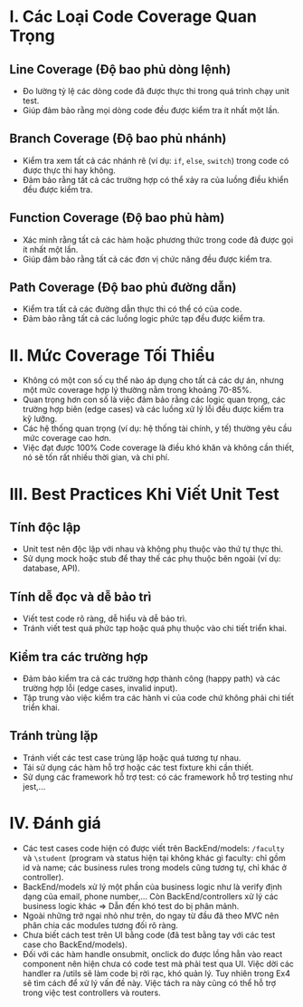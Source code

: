 # I. Các Loại Code Coverage Quan Trọng
## Line Coverage (Độ bao phủ dòng lệnh)
* Đo lường tỷ lệ các dòng code đã được thực thi trong quá trình chạy unit test.
* Giúp đảm bảo rằng mọi dòng code đều được kiểm tra ít nhất một lần.

## Branch Coverage (Độ bao phủ nhánh)
* Kiểm tra xem tất cả các nhánh rẽ (ví dụ: `if`, `else`, `switch`) trong code có được thực thi hay không.
* Đảm bảo rằng tất cả các trường hợp có thể xảy ra của luồng điều khiển đều được kiểm tra.

## Function Coverage (Độ bao phủ hàm)
* Xác minh rằng tất cả các hàm hoặc phương thức trong code đã được gọi ít nhất một lần.
* Giúp đảm bảo rằng tất cả các đơn vị chức năng đều được kiểm tra.

## Path Coverage (Độ bao phủ đường dẫn)
* Kiểm tra tất cả các đường dẫn thực thi có thể có của code.
* Đảm bảo rằng tất cả các luồng logic phức tạp đều được kiểm tra.

# II. Mức Coverage Tối Thiểu
* Không có một con số cụ thể nào áp dụng cho tất cả các dự án, nhưng một mức coverage hợp lý thường nằm trong khoảng 70-85%.
* Quan trọng hơn con số là việc đảm bảo rằng các logic quan trọng, các trường hợp biên (edge cases) và các luồng xử lý lỗi đều được kiểm tra kỹ lưỡng.
* Các hệ thống quan trọng (ví dụ: hệ thống tài chính, y tế) thường yêu cầu mức coverage cao hơn.
* Việc đạt được 100% Code coverage là điều khó khăn và không cần thiết, nó sẽ tốn rất nhiều thời gian, và chi phí.

# III. Best Practices Khi Viết Unit Test
## Tính độc lập

* Unit test nên độc lập với nhau và không phụ thuộc vào thứ tự thực thi.
* Sử dụng mock hoặc stub để thay thế các phụ thuộc bên ngoài (ví dụ: database, API).

## Tính dễ đọc và dễ bảo trì
* Viết test code rõ ràng, dễ hiểu và dễ bảo trì.
* Tránh viết test quá phức tạp hoặc quá phụ thuộc vào chi tiết triển khai.

## Kiểm tra các trường hợp
* Đảm bảo kiểm tra cả các trường hợp thành công (happy path) và các trường hợp lỗi (edge cases, invalid input).
* Tập trung vào việc kiểm tra các hành vi của code chứ không phải chi tiết triển khai.

## Tránh trùng lặp
* Tránh viết các test case trùng lặp hoặc quá tương tự nhau.
* Tái sử dụng các hàm hỗ trợ hoặc các test fixture khi cần thiết.
* Sử dụng các framework hỗ trợ test: có các framework hỗ trợ testing như jest,...

# IV. Đánh giá
- Các test cases code hiện có được viết trên BackEnd/models: `/faculty` và `\student` (program và status hiện tại không khác gì faculty: chỉ gồm id và name; các business rules trong models cũng tương tự, chỉ khác ở controller).
- BackEnd/models xử lý một phần của business logic như là verify định dạng của email, phone number,... Còn BackEnd/controllers xử lý các business logic khác $\Rightarrow$ Dẫn đến khó test do bị phân mảnh.
- Ngoài những trở ngại nhỏ như trên, do ngay từ đầu đã theo MVC nên phân chia các modules tương đối rõ ràng.
- Chưa biết cách test trên UI bằng code (đã test bằng tay với các test case cho BackEnd/models).
- Đối với các hàm handle onsubmit, onclick do được lồng hẳn vào react component nên hiện chưa có code test mà phải test qua UI. Việc dời các handler ra /utils sẽ làm code bị rời rạc, khó quản lý. Tuy nhiên trong Ex4 sẽ tìm cách để xử lý vấn đề này. Việc tách ra này cũng có thể hỗ trợ trong việc test controllers và routers.